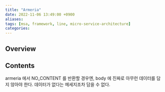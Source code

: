 ```yaml
---
title: "Armeria"
date: 2022-11-06 13:49:00 +0900
aliases: 
tags: [msa, framework, line, micro-service-architecture]
categories: 
---
```


## Overview

## Contents

armeria 에서 NO_CONTENT 를 반환할 경우엔, body 에 진짜로 아무런 데이터를 담지 않아야 한다. 데이터가 없다는 메세지조차 담을 수 없다.
